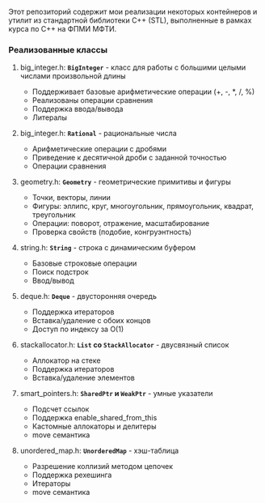 Этот репозиторий содержит мои реализации некоторых контейнеров и утилит из стандартной библиотеки C++ (STL), выполненные в рамках курса по C++ на ФПМИ МФТИ.

### Реализованные классы
1. big_integer.h: **`BigInteger`** - класс для работы с большими целыми числами произвольной длины
   - Поддерживает базовые арифметические операции (+, -, *, /, %)
   - Реализованы операции сравнения
   - Поддержка ввода/вывода
   - Литералы

2. big_integer.h: **`Rational`** - рациональные числа
   - Арифметические операции с дробями
   - Приведение к десятичной дроби с заданной точностью
   - Операции сравнения
  
3. geometry.h: **`Geometry`** - геометрические примитивы и фигуры
   - Точки, векторы, линии
   - Фигуры: эллипс, круг, многоугольник, прямоугольник, квадрат, треугольник
   - Операции: поворот, отражение, масштабирование
   - Проверка свойств (подобие, конгруэнтность)
  
4. string.h: **`String`** - строка с динамическим буфером
   - Базовые строковые операции
   - Поиск подстрок
   - Ввод/вывод

5. deque.h: **`Deque`** - двусторонняя очередь
   - Поддержка итераторов
   - Вставка/удаление с обоих концов
   - Доступ по индексу за O(1)

6. stackallocator.h: **`List` со `StackAllocator`** - двусвязный список
   - Аллокатор на стеке
   - Поддержка итераторов
   - Вставка/удаление элементов

7. smart_pointers.h: **`SharedPtr` и `WeakPtr`** - умные указатели
   - Подсчет ссылок
   - Поддержка enable_shared_from_this
   - Кастомные аллокаторы и делитеры
   - move семантика

8. unordered_map.h: **`UnorderedMap`** - хэш-таблица
   - Разрешение коллизий методом цепочек
   - Поддержка рехешинга
   - Итераторы
   - move семантика
